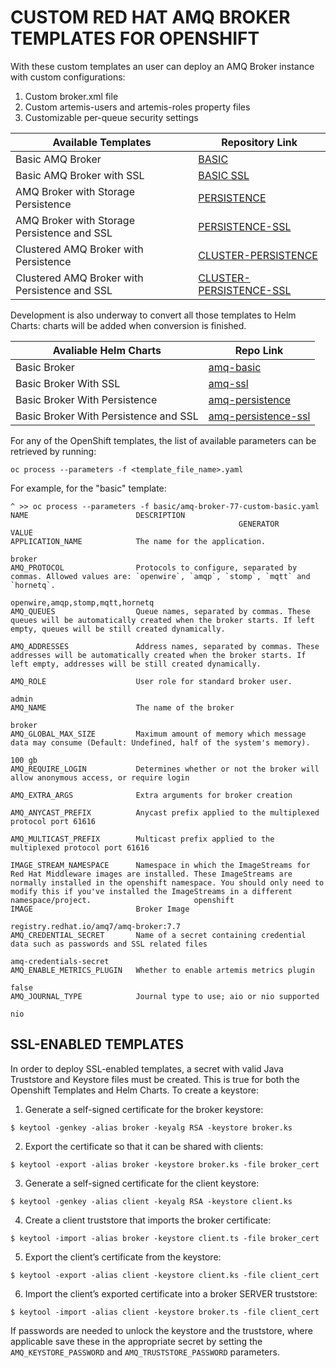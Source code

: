# CUSTOM RED HAT AMQ BROKER TEMPLATES FOR OPENSHIFT

With these custom templates an user can deploy an AMQ Broker instance with custom configurations:

1. Custom broker.xml file
2. Custom artemis-users and artemis-roles property files
3. Customizable per-queue security settings

Available Templates | Repository Link
------------------- | ---------------
Basic AMQ Broker | [BASIC](https://github.com/mcaimi/amq-custom-templates-openshift/tree/master/basic)
Basic AMQ Broker with SSL | [BASIC SSL](https://github.com/mcaimi/amq-custom-templates-openshift/tree/master/ssl)
AMQ Broker with Storage Persistence | [PERSISTENCE](https://github.com/mcaimi/amq-custom-templates-openshift/tree/master/persistence)
AMQ Broker with Storage Persistence and SSL | [PERSISTENCE-SSL](https://github.com/mcaimi/amq-custom-templates-openshift/tree/master/persistence-ssl)
Clustered AMQ Broker with Persistence | [CLUSTER-PERSISTENCE](https://github.com/mcaimi/amq-custom-templates-openshift/tree/master/cluster-persistence)
Clustered AMQ Broker with Persistence and SSL | [CLUSTER-PERSISTENCE-SSL](https://github.com/mcaimi/amq-custom-templates-openshift/tree/master/cluster-persistence-ssl)

Development is also underway to convert all those templates to Helm Charts: charts will be added when conversion is finished.

Avaliable Helm Charts | Repo Link
--------------------- | ---------
Basic Broker | [amq-basic](https://github.com/mcaimi/amq-custom-templates-openshift/tree/master/helm/amq-basic)
Basic Broker With SSL | [amq-ssl](https://github.com/mcaimi/amq-custom-templates-openshift/tree/master/helm/ssl)
Basic Broker With Persistence | [amq-persistence](https://github.com/mcaimi/amq-custom-templates-openshift/tree/master/helm/persistence)
Basic Broker With Persistence and SSL | [amq-persistence-ssl](https://github.com/mcaimi/amq-custom-templates-openshift/tree/master/helm/persistence-ssl)

For any of the OpenShift templates, the list of available parameters can be retrieved by running:

```
oc process --parameters -f <template_file_name>.yaml
```

For example, for the "basic" template:

```
^ >> oc process --parameters -f basic/amq-broker-77-custom-basic.yaml
NAME                        DESCRIPTION
                                                   GENERATOR           VALUE
APPLICATION_NAME            The name for the application.
                                                                       broker
AMQ_PROTOCOL                Protocols to configure, separated by commas. Allowed values are: `openwire`, `amqp`, `stomp`, `mqtt` and `hornetq`.
                                                                       openwire,amqp,stomp,mqtt,hornetq
AMQ_QUEUES                  Queue names, separated by commas. These queues will be automatically created when the broker starts. If left empty, queues will be still created dynamically.

AMQ_ADDRESSES               Address names, separated by commas. These addresses will be automatically created when the broker starts. If left empty, addresses will be still created dynamically.

AMQ_ROLE                    User role for standard broker user.
                                                                       admin
AMQ_NAME                    The name of the broker
                                                                       broker
AMQ_GLOBAL_MAX_SIZE         Maximum amount of memory which message data may consume (Default: Undefined, half of the system's memory).
                                                                       100 gb
AMQ_REQUIRE_LOGIN           Determines whether or not the broker will allow anonymous access, or require login

AMQ_EXTRA_ARGS              Extra arguments for broker creation

AMQ_ANYCAST_PREFIX          Anycast prefix applied to the multiplexed protocol port 61616

AMQ_MULTICAST_PREFIX        Multicast prefix applied to the multiplexed protocol port 61616

IMAGE_STREAM_NAMESPACE      Namespace in which the ImageStreams for Red Hat Middleware images are installed. These ImageStreams are normally installed in the openshift namespace. You should only need to modify this if you've installed the ImageStreams in a different namespace/project.                       openshift
IMAGE                       Broker Image
                                                                       registry.redhat.io/amq7/amq-broker:7.7
AMQ_CREDENTIAL_SECRET       Name of a secret containing credential data such as passwords and SSL related files
                                                                       amq-credentials-secret
AMQ_ENABLE_METRICS_PLUGIN   Whether to enable artemis metrics plugin
                                                                       false
AMQ_JOURNAL_TYPE            Journal type to use; aio or nio supported
                                                                       nio
```

## SSL-ENABLED TEMPLATES

In order to deploy SSL-enabled templates, a secret with valid Java Truststore and Keystore files must be created. This is true for both the Openshift Templates and Helm Charts.
To create a keystore:

1. Generate a self-signed certificate for the broker keystore:
```
$ keytool -genkey -alias broker -keyalg RSA -keystore broker.ks
```

2. Export the certificate so that it can be shared with clients:
```
$ keytool -export -alias broker -keystore broker.ks -file broker_cert
```

3. Generate a self-signed certificate for the client keystore:
```
$ keytool -genkey -alias client -keyalg RSA -keystore client.ks
```

4. Create a client truststore that imports the broker certificate:
```
$ keytool -import -alias broker -keystore client.ts -file broker_cert
```

5. Export the client’s certificate from the keystore:
```
$ keytool -export -alias client -keystore client.ks -file client_cert
```

6. Import the client’s exported certificate into a broker SERVER truststore:
```
$ keytool -import -alias client -keystore broker.ts -file client_cert
```

If passwords are needed to unlock the keystore and the truststore, where applicable save these in the appropriate secret by setting the `AMQ_KEYSTORE_PASSWORD` and `AMQ_TRUSTSTORE_PASSWORD` parameters.
